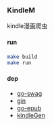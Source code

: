 ### KindleM

kindle漫画爬虫

#### run

```bash
make build
make run
```

#### dep

* [go-swag](https://github.com/swaggo/swag)
* [gin](https://github.com/gin-gonic/gin)
* [go-epub](github.com/bmaupin/go-epub)
* [kindleGen](https://www.amazon.com/gp/feature.html?ie=UTF8&docId=1000765211)